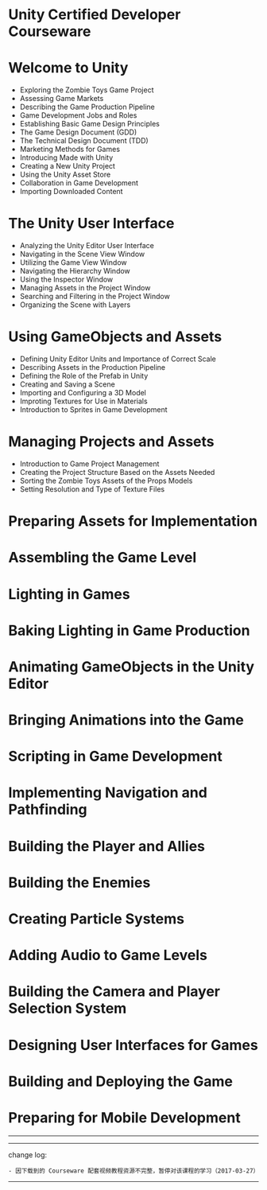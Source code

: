# Unity Certified Developer Courseware

# Welcome to Unity

* Exploring the Zombie Toys Game Project
* Assessing Game Markets
* Describing the Game Production Pipeline
* Game Development Jobs and Roles
* Establishing Basic Game Design Principles
* The Game Design Document (GDD)
* The Technical Design Document (TDD)
* Marketing Methods for Games
* Introducing Made with Unity
* Creating a New Unity Project
* Using the Unity Asset Store
* Collaboration in Game Development
* Importing Downloaded Content

# The Unity User Interface

* Analyzing the Unity Editor User Interface* Navigating in the Scene View Window
* Utilizing the Game View Window
* Navigating the Hierarchy Window
* Using the Inspector Window
* Managing Assets in the Project Window
* Searching and Filtering in the Project Window
* Organizing the Scene with Layers

# Using GameObjects and Assets

* Defining Unity Editor Units and Importance of Correct Scale
* Describing Assets in the Production Pipeline
* Defining the Role of the Prefab in Unity
* Creating and Saving a Scene
* Importing and Configuring a 3D Model
* Improting Textures for Use in Materials
* Introduction to Sprites in Game Development

# Managing Projects and Assets

* Introduction to Game Project Management
* Creating the Project Structure Based on the Assets Needed
* Sorting the Zombie Toys Assets of the Props Models
* Setting Resolution and Type of Texture Files

# Preparing Assets for Implementation
# Assembling the Game Level
# Lighting in Games
# Baking Lighting in Game Production
# Animating GameObjects in the Unity Editor
# Bringing Animations into the Game
# Scripting in Game Development
# Implementing Navigation and Pathfinding
# Building the Player and Allies
# Building the Enemies
# Creating Particle Systems
# Adding Audio to Game Levels
# Building the Camera and Player Selection System
# Designing User Interfaces for Games
# Building and Deploying the Game
# Preparing for Mobile Development


-------

---

change log: 

	- 因下载到的 Courseware 配套视频教程资源不完整，暂停对该课程的学习（2017-03-27）

---



